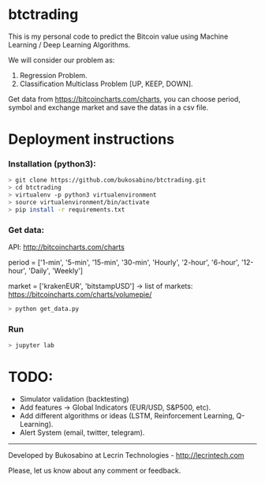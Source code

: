 # btctrading

This is my personal code to predict the Bitcoin value using Machine Learning / Deep Learning Algorithms.

We will consider our problem as:

1. Regression Problem.
2. Classification Multiclass Problem [UP, KEEP, DOWN].

Get data from https://bitcoincharts.com/charts, you can choose period, symbol and exchange market and save the datas in a csv file.


# Deployment instructions

### Installation (python3):

```sh
> git clone https://github.com/bukosabino/btctrading.git
> cd btctrading
> virtualenv -p python3 virtualenvironment
> source virtualenvironment/bin/activate
> pip install -r requirements.txt
```

### Get data:

API: http://bitcoincharts.com/charts

period = ['1-min', '5-min', '15-min', '30-min', 'Hourly', '2-hour', '6-hour', '12-hour', 'Daily', 'Weekly']

market = ['krakenEUR', 'bitstampUSD'] -> list of markets: https://bitcoincharts.com/charts/volumepie/

```sh
> python get_data.py
```

### Run

```sh
> jupyter lab
```

# TODO:

* Simulator validation (backtesting)
* Add features -> Global Indicators (EUR/USD, S&P500, etc).
* Add different algorithms or ideas (LSTM, Reinforcement Learning, Q-Learning).
* Alert System (email, twitter, telegram).

----

Developed by Bukosabino at Lecrin Technologies - http://lecrintech.com

Please, let us know about any comment or feedback.
